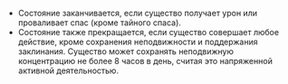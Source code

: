 - Состояние заканчивается, если существо получает урон или проваливает спас (кроме тайного спаса). 
- Состояние также прекращается, если существо совершает любое действие, кроме сохранения неподвижности и поддержания заклинания. Существо может сохранять неподвижную концентрацию не более 8 часов в день, считая это напряженной активной деятельностью.